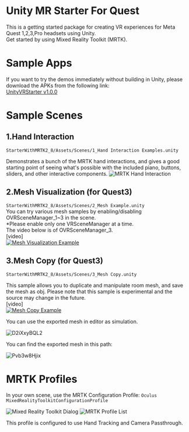 # Unity MR Starter For Quest
This is a getting started package for creating VR experiences for Meta Quest 1,2,3,Pro headsets using Unity.  
Get started by using Mixed Reality Toolkit (MRTK).

# Sample Apps
If you want to try the demos immediately without building in Unity, please download the APKs from the following link:  
[UnityVRStarter v1.0.0](https://github.com/TakashiYoshinaga/UnityVRStarter/releases/tag/v1.0.0)

# Sample Scenes
## 1.Hand Interaction

`StarterWithMRTK2_8/Assets/Scenes/1_Hand Interaction Examples.unity`

Demonstrates a bunch of the MRTK hand interactions, and gives a good starting point of seeing what's possible with the included piano, buttons, sliders, and other interactive components.
![MRTK Hand Interaction](ReadmeFiles/MRTKHandInteractions.jpg)

## 2.Mesh Visualization (for Quest3)

`StarterWithMRTK2_8/Assets/Scenes/2_Mesh Example.unity`  
You can try various mesh samples by enabling/disabling OVRSceneManager_1~3 in the scene.  
*Please enable only one VRSceneManager at a time.  
The video below is of OVRSceneManager_3.  
[video]  
[![Mesh Visualization Example](https://img.youtube.com/vi/HVR5cXg5MSk/0.jpg)](https://www.youtube.com/watch?v=HVR5cXg5MSk)

## 3.Mesh Copy (for Quest3)

`StarterWithMRTK2_8/Assets/Scenes/3_Mesh Copy.unity`  

This sample allows you to duplicate and manipulate room mesh, and save the mesh as obj.
Please note that this sample is experimental and the source may change in the future.  
[video]  
[![Mesh Copy Example](https://img.youtube.com/vi/BvuRo9tyMtM/0.jpg)](https://www.youtube.com/watch?v=BvuRo9tyMtM)

You can use the exported mesh in editor as simulation.

![D2iXxyBQL2](https://github.com/dengxian-xreal/UnityMRStarterForQuest/assets/134575521/a191201c-0a93-44bf-8b1e-92e9b47a4fa0)

You can find the exported mesh in this path:

![Pvb3w8Hjix](https://github.com/dengxian-xreal/UnityMRStarterForQuest/assets/134575521/daed847c-72da-4899-ba32-1596f554a495)


# MRTK Profiles
In your own scene, use the MRTK Configuration Profile:
`Oculus MixedRealityToolkitConfigurationProfile`

![Mixed Reality Toolkit Dialog](ReadmeFiles/MixedRealityToolkit.png)
![MRTK Profile List](ReadmeFiles/MRTKProfiles.png)

This profile is configured to use Hand Tracking and Camera Passthrough.
